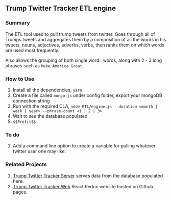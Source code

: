## Trump Twitter Tracker ETL engine

### Summary 
The ETL tool used to pull trump tweets from twitter. Goes through all of Trumps tweets and aggregates them by a composition of all the words in his tweets, nouns, adjectives, adverbs, verbs, then ranks them on which words are used most frequently. 

Also allows the grouping of both single word.. words, along with 2 - 3 long phrases such as `Make America Great`. 

### How to Use

1. Install all the dependencies, `yarn`
2. Create a file called `mongo.js` under config folder, export your mongoDB connection string
3. Run with the required CLA, `node ETL/engine.js --duration <month | week | year> --phrase-count <1 | 2 | 3>`
4. Wait to see the database populated
5. `$$Profit$$`

### To do 
1. Add a command line option to create a variable for pulling whatever twitter user one may like. 

### Related Projects
1. [Trump Twitter Tracker Server](https://github.com/El-Dringo-Brannde/trump-twitter-tracker-server) serves data from the database populated here. 
2. [Trump Twitter Tracker Web](https://github.com/El-Dringo-Brannde/Trump-Twitter-Tracker-Web) React Redux website hosted on Github pages.  
